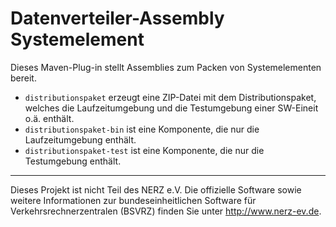 Datenverteiler-Assembly Systemelement
=====================================

Dieses Maven-Plug-in stellt Assemblies zum Packen von Systemelementen bereit.

-   `distributionspaket` erzeugt eine ZIP-Datei mit dem Distributionspaket,
    welches die Laufzeitumgebung und die Testumgebung einer SW-Eineit o.ä.
    enthält.
-   `distributionspaket-bin` ist eine Komponente, die nur die Laufzeitumgebung
    enthält.
-   `distributionspaket-test` ist eine Komponente, die nur die Testumgebung
    enthält.


---

Dieses Projekt ist nicht Teil des NERZ e.V. Die offizielle Software sowie
weitere Informationen zur bundeseinheitlichen Software für
Verkehrsrechnerzentralen (BSVRZ) finden Sie unter http://www.nerz-ev.de.
